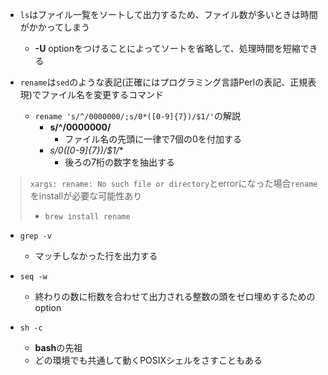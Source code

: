 - `ls`はファイル一覧をソートして出力するため、ファイル数が多いときは時間がかかってしまう
    - **-U** optionをつけることによってソートを省略して、処理時間を短縮できる

- `rename`は`sed`のような表記(正確にはプログラミング言語Perlの表記、正規表現)でファイル名を変更するコマンド
    - `rename 's/^/0000000/;s/0*([0-9]{7})/$1/'`の解説
        - **s/^/0000000/**
            - ファイル名の先頭に一律で7個の0を付加する
        - **s/0*([0-9]{7})/$1/**
            - 後ろの7桁の数字を抽出する


> `xargs: rename: No such file or directory`とerrorになった場合`rename` をinstallが必要な可能性あり
> - `brew install rename`


- `grep -v`
    - マッチしなかった行を出力する

- `seq -w`
    - 終わりの数に桁数を合わせて出力される整数の頭をゼロ埋めするためのoption

- `sh -c`
    - **bash**の先祖
    - どの環境でも共通して動くPOSIXシェルをさすこともある
    